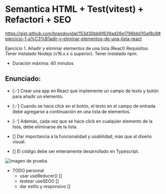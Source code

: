 # Semantica HTML + Test(vitest) + Refactori + SEO

https://gist.github.com/brandovidal/153d30bb6f639ad26e1796bb010af8c8#ejercicio-1-a%C3%B1adir-y-eliminar-elementos-de-una-lista-react

Ejercicio 1. Añadir y eliminar elementos de una lista (React)
Requisitos: Tener instalado Nodejs (v16.x.x o superior). Tener instalado npm.

- Duración máxima: 40 minutos

## Enunciado:

- [✅] Crear una app en React que implemente un campo de texto y botón para añadir un elemento.

- [✅] Cuando se hace click en el botón, el texto en el campo de entrada debe agregarse a continuación en una lista de elementos.

- [✅] Además, cada vez que se hace click en cualquier elemento de la lista, debe eliminarse de la lista.

- [] Dar importancia a la funcionalidad y usabilidad, más que al diseño visual.
- [] El código debe ser enteramente desarrollado en Typescript.

![imagen de prueba](/public/ejemplo.png)

- TODO personal
  - usar useReducer() []
  - testear useSEO() []
  - dar estilo y responsivo []
